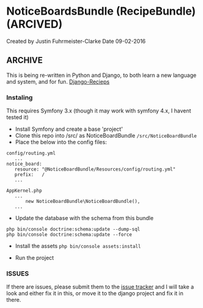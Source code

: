 # NoticeBoardsBundle (RecipeBundle) (ARCIVED)

Created by Justin Fuhrmeister-Clarke
Date 09-02-2016

## ARCHIVE
This is being re-written in Python and Django, to both learn a new language and system, and for fun.
[Django-Recieps](https://github.com/JustinFuhrmeister-Clarke/django_recipes)

### Instaling

This requires Symfony 3.x (though it may work with symfony 4.x, I havent tested it)

 * Install Symfony and create a base 'project'
 * Clone this repo into /src/ as NoticeBoardBundle `/src/NoticeBoardBundle`
 * Place the below into the config files:
 
 ```
 config/routing.yml
    ...
notice_board:
    resource: "@NoticeBoardBundle/Resources/config/routing.yml"
    prefix:   /
    ...

AppKernel.php
    ...
        new NoticeBoardBundle\NoticeBoardBundle(),
    ...

 ```
 * Update the database with the schema from this bundle
 
 ```
 php bin/console doctrine:schema:update --dump-sql
 php bin/console doctrine:schema:update --force
 
 ```
 
 * Install the assets
 `php bin/console assets:install`
 
 * Run the project
 
 
### ISSUES
If there are issues, please submit them to the [issue tracker](https://github.com/JustinFuhrmeister-Clarke/RecipeBundle/issues)
and I will take a look and either fix it in this, or move it to the django project and fix it in there.

